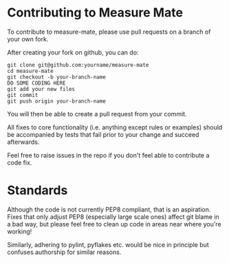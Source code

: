Contributing to Measure Mate
============================

To contribute to measure-mate, please use pull requests on a branch of your own fork.

After creating your fork on github, you can do:
```
git clone git@github.com:yourname/measure-mate
cd measure-mate
git checkout -b your-branch-name
DO SOME CODING HERE
git add your new files
git commit
git push origin your-branch-name
```
You will then be able to create a pull request from your commit.

All fixes to core functionality (i.e. anything except rules or examples) should
be accompanied by tests that fail prior to your change and succeed afterwards.

Feel free to raise issues in the repo if you don't feel able to contribute a code fix.

Standards
=========

Although the code is not currently PEP8 compliant, that is an aspiration.
Fixes that only adjust PEP8 (especially large scale ones) affect git blame in
a bad way, but please feel free to clean up code in areas near where you're working!

Similarly, adhering to pylint, pyflakes etc. would be nice in principle but
confuses authorship for similar reasons.

